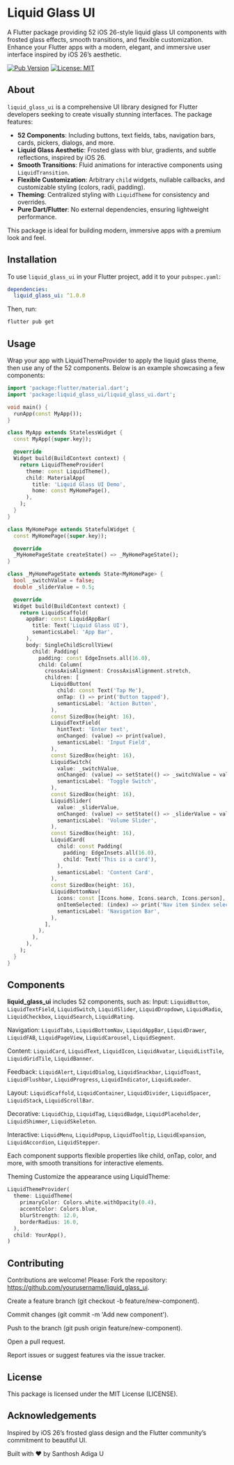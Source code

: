 # Liquid Glass UI

A Flutter package providing 52 iOS 26-style liquid glass UI components with frosted glass effects, smooth transitions, and flexible customization. Enhance your Flutter apps with a modern, elegant, and immersive user interface inspired by iOS 26’s aesthetic.

[![Pub Version](https://img.shields.io/pub/v/liquid_glass_ui)](https://pub.dev/packages/liquid_glass_ui)
[![License: MIT](https://img.shields.io/badge/License-MIT-blue.svg)](https://opensource.org/licenses/MIT)

## About

`liquid_glass_ui` is a comprehensive UI library designed for Flutter developers seeking to create visually stunning interfaces. The package features:

- **52 Components**: Including buttons, text fields, tabs, navigation bars, cards, pickers, dialogs, and more.
- **Liquid Glass Aesthetic**: Frosted glass with blur, gradients, and subtle reflections, inspired by iOS 26.
- **Smooth Transitions**: Fluid animations for interactive components using `LiquidTransition`.
- **Flexible Customization**: Arbitrary `child` widgets, nullable callbacks, and customizable styling (colors, radii, padding).
- **Theming**: Centralized styling with `LiquidTheme` for consistency and overrides.
- **Pure Dart/Flutter**: No external dependencies, ensuring lightweight performance.

This package is ideal for building modern, immersive apps with a premium look and feel.

## Installation

To use `liquid_glass_ui` in your Flutter project, add it to your `pubspec.yaml`:

```yaml
dependencies:
  liquid_glass_ui: ^1.0.0
```
Then, run:
```bash
flutter pub get
```

## Usage
Wrap your app with LiquidThemeProvider to apply the liquid glass theme, then use any of the 52 components. Below is an example showcasing a few components:

```dart
import 'package:flutter/material.dart';
import 'package:liquid_glass_ui/liquid_glass_ui.dart';

void main() {
  runApp(const MyApp());
}

class MyApp extends StatelessWidget {
  const MyApp({super.key});

  @override
  Widget build(BuildContext context) {
    return LiquidThemeProvider(
      theme: const LiquidTheme(),
      child: MaterialApp(
        title: 'Liquid Glass UI Demo',
        home: const MyHomePage(),
      ),
    );
  }
}

class MyHomePage extends StatefulWidget {
  const MyHomePage({super.key});

  @override
  _MyHomePageState createState() => _MyHomePageState();
}

class _MyHomePageState extends State<MyHomePage> {
  bool _switchValue = false;
  double _sliderValue = 0.5;

  @override
  Widget build(BuildContext context) {
    return LiquidScaffold(
      appBar: const LiquidAppBar(
        title: Text('Liquid Glass UI'),
        semanticsLabel: 'App Bar',
      ),
      body: SingleChildScrollView(
        child: Padding(
          padding: const EdgeInsets.all(16.0),
          child: Column(
            crossAxisAlignment: CrossAxisAlignment.stretch,
            children: [
              LiquidButton(
                child: const Text('Tap Me'),
                onTap: () => print('Button tapped'),
                semanticsLabel: 'Action Button',
              ),
              const SizedBox(height: 16),
              LiquidTextField(
                hintText: 'Enter text',
                onChanged: (value) => print(value),
                semanticsLabel: 'Input Field',
              ),
              const SizedBox(height: 16),
              LiquidSwitch(
                value: _switchValue,
                onChanged: (value) => setState(() => _switchValue = value),
                semanticsLabel: 'Toggle Switch',
              ),
              const SizedBox(height: 16),
              LiquidSlider(
                value: _sliderValue,
                onChanged: (value) => setState(() => _sliderValue = value),
                semanticsLabel: 'Volume Slider',
              ),
              const SizedBox(height: 16),
              LiquidCard(
                child: const Padding(
                  padding: EdgeInsets.all(16.0),
                  child: Text('This is a card'),
                ),
                semanticsLabel: 'Content Card',
              ),
              const SizedBox(height: 16),
              LiquidBottomNav(
                icons: const [Icons.home, Icons.search, Icons.person],
                onItemSelected: (index) => print('Nav item $index selected'),
                semanticsLabel: 'Navigation Bar',
              ),
            ],
          ),
        ),
      ),
    );
  }
}
```

## Components
**liquid_glass_ui** includes 52 components, such as:
Input: `LiquidButton`, `LiquidTextField`, `LiquidSwitch`, `LiquidSlider`, `LiquidDropdown`, `LiquidRadio`, `LiquidCheckbox`, `LiquidSearch`, `LiquidRating`.

Navigation: `LiquidTabs`, `LiquidBottomNav`, `LiquidAppBar`, `LiquidDrawer`, `LiquidFAB`, `LiquidPageView`, `LiquidCarousel`, `LiquidSegment`.

Content: `LiquidCard`, `LiquidText`, `LiquidIcon`, `LiquidAvatar`, `LiquidListTile`, `LiquidGridTile`, `LiquidBanner`.

Feedback: `LiquidAlert`, `LiquidDialog`, `LiquidSnackbar`, `LiquidToast`, `LiquidFlushbar`, `LiquidProgress`, `LiquidIndicator`, `LiquidLoader`.

Layout: `LiquidScaffold`, `LiquidContainer`, `LiquidDivider`, `LiquidSpacer`, `LiquidStack`, `LiquidScrollBar`.

Decorative: `LiquidChip`, `LiquidTag`, `LiquidBadge`, `LiquidPlaceholder`, `LiquidShimmer`, `LiquidSkeleton`.

Interactive: `LiquidMenu`, `LiquidPopup`, `LiquidTooltip`, `LiquidExpansion`, `LiquidAccordion`, `LiquidStepper`.

Each component supports flexible properties like child, onTap, color, and more, with smooth transitions for interactive elements.

Theming
Customize the appearance using LiquidTheme:
```dart
LiquidThemeProvider(
  theme: LiquidTheme(
    primaryColor: Colors.white.withOpacity(0.4),
    accentColor: Colors.blue,
    blurStrength: 12.0,
    borderRadius: 16.0,
  ),
  child: YourApp(),
)
```

## Contributing
Contributions are welcome! Please:
Fork the repository: https://github.com/yourusername/liquid_glass_ui.

Create a feature branch (git checkout -b feature/new-component).

Commit changes (git commit -m 'Add new component').

Push to the branch (git push origin feature/new-component).

Open a pull request.

Report issues or suggest features via the issue tracker.

## License
This package is licensed under the MIT License (LICENSE).

## Acknowledgements
Inspired by iOS 26’s frosted glass design and the Flutter community’s commitment to beautiful UI.


Built with ❤️ by Santhosh Adiga U




